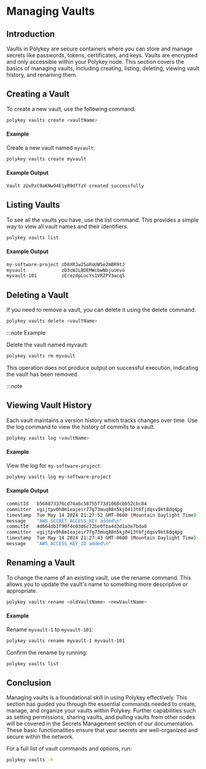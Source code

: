 # Managing Vaults

## Introduction

Vaults in Polykey are secure containers where you can store and manage secrets
like passwords, tokens, certificates, and keys. Vaults are encrypted and only
accessible within your Polykey node. This section covers the basics of managing
vaults, including creating, listing, deleting, viewing vault history, and
renaming them.

## Creating a Vault

To create a new vault, use the following command:

```bash
polykey vaults create <vaultName>
```

#### Example

Create a new vault named `myvault`:

```bash
polykey vaults create myvault
```

#### Example Output

```bash
Vault zUvPxC9aKNw94E1yR9dffzY created successfully
```

## Listing Vaults

To see all the vaults you have, use the list command. This provides a simple way
to view all vault names and their identifiers.

```bash
polykey vaults list
```

#### Example Output

```bash
my-software-project	zD8XRJw2SoRoUW5e2mBR9tJ
myvault            	zD3cWJLBDEMWcbwNbjuUevo
myvault-101        	zErezdpLocYs1VRZPV3wcqS
```

## Deleting a Vault

If you need to remove a vault, you can delete it using the delete command:

```bash
polykey vaults delete <vaultName>
```

:::note Example

Delete the vault named myvault:

```bash
polykey vaults rm myvault
```

This operation does not produce output on successful execution, indicating the
vault has been removed.

:::note
## Viewing Vault History

Each vault maintains a version history which tracks changes over time. Use the
log command to view the history of commits to a vault.

```bash
polykey vaults log <vaultName>
```

#### Example

View the log for `my-software-project`:

```bash
polykey vaults log my-software-project
```

#### Example Output

```bash
commitId   b568873376cd74a6c58755f73d1068cbb52cbc84
committer  vgijtpv0h8m1eajeir77g73muq88n5kj0413t6fjdqsv9kt8dq4pg
timestamp  Tue May 14 2024 21:27:52 GMT-0600 (Mountain Daylight Time)
message    "AWS_SECRET_ACCESS_KEY added\n"
commitId   4d664db1f90f4c03d6c72be0fba4d3d1a3e7bda0
committer  vgijtpv0h8m1eajeir77g73muq88n5kj0413t6fjdqsv9kt8dq4pg
timestamp  Tue May 14 2024 21:27:43 GMT-0600 (Mountain Daylight Time)
message    "AWS_ACCESS_KEY_ID added\n"
```

## Renaming a Vault

To change the name of an existing vault, use the rename command. This allows you
to update the vault's name to something more descriptive or appropriate.

```bash
polykey vaults rename <oldVaultName> <newVaultName>
```

#### Example

Rename `myvault-1` to `myvault-101`:

```bash
polykey vaults rename myvault-1 myvault-101
```

Confirm the rename by running:

```bash
polykey vaults list
```

## Conclusion

Managing vaults is a foundational skill in using Polykey effectively. This
section has guided you through the essential commands needed to create, manage,
and organize your vaults within Polykey. Further capabilities such as setting
permissions, sharing vaults, and pulling vaults from other nodes will be covered
in the Secrets Management section of our documentation. These basic
functionalities ensure that your secrets are well-organized and secure within
the network.

For a full list of vault commands and options, run:

```bash
polykey vaults -h
```
